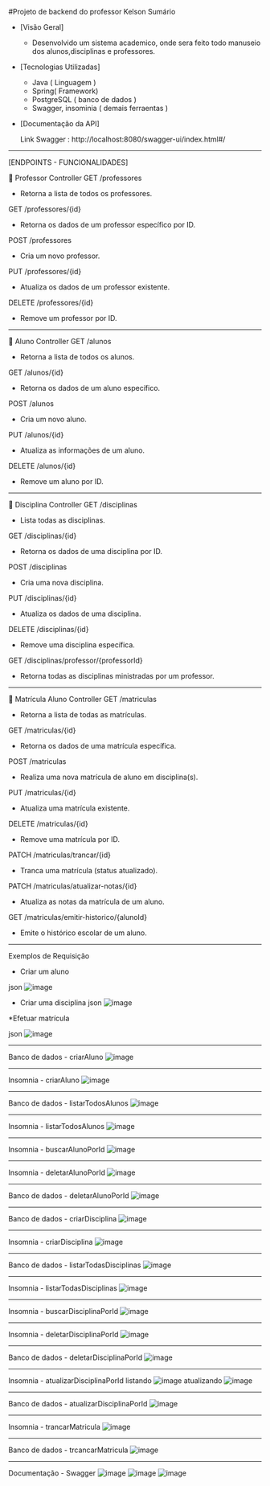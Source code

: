 #Projeto de backend do professor Kelson
Sumário

- [Visão Geral]
    - Desenvolvido um sistema academico, onde sera feito todo manuseio dos alunos,disciplinas e professores.
  
  
- [Tecnologias Utilizadas]
   - Java ( Linguagem )
   - Spring( Framework)
   - PostgreSQL ( banco de dados )
   - Swagger, insominia ( demais ferraentas )
  
- [Documentação da API]

  Link Swagger : http://localhost:8080/swagger-ui/index.html#/
----------------------------------------------------------------------------------

[ENDPOINTS - FUNCIONALIDADES]
  
🔹 Professor Controller
GET /professores
 - Retorna a lista de todos os professores.

GET /professores/{id}
 - Retorna os dados de um professor específico por ID.

POST /professores
 - Cria um novo professor.

PUT /professores/{id}
 - Atualiza os dados de um professor existente.

DELETE /professores/{id}
 - Remove um professor por ID.

---------------------------------------------------------------

🔹 Aluno Controller
GET /alunos
 - Retorna a lista de todos os alunos.

GET /alunos/{id}
 - Retorna os dados de um aluno específico.

POST /alunos
 - Cria um novo aluno.

PUT /alunos/{id}
 - Atualiza as informações de um aluno.

DELETE /alunos/{id}
 - Remove um aluno por ID.

-------------------------------------------------------------

🔹 Disciplina Controller
GET /disciplinas
 - Lista todas as disciplinas.

GET /disciplinas/{id}
 - Retorna os dados de uma disciplina por ID.

POST /disciplinas
 - Cria uma nova disciplina.

PUT /disciplinas/{id}
 - Atualiza os dados de uma disciplina.

DELETE /disciplinas/{id}
 - Remove uma disciplina específica.

GET /disciplinas/professor/{professorId}
 - Retorna todas as disciplinas ministradas por um professor.

----------------------------------------------------------------

🔹 Matrícula Aluno Controller
GET /matriculas
 - Retorna a lista de todas as matrículas.

GET /matriculas/{id}
 - Retorna os dados de uma matrícula específica.

POST /matriculas
 - Realiza uma nova matrícula de aluno em disciplina(s).

PUT /matriculas/{id}
 - Atualiza uma matrícula existente.

DELETE /matriculas/{id}
 - Remove uma matrícula por ID.

PATCH /matriculas/trancar/{id}
 - Tranca uma matrícula (status atualizado).

PATCH /matriculas/atualizar-notas/{id}
 - Atualiza as notas da matrícula de um aluno.

GET /matriculas/emitir-historico/{alunoId}
 - Emite o histórico escolar de um aluno.

-------------------------------------------------------------------------------------
 Exemplos de Requisição

* Criar um aluno

json
![image](https://github.com/user-attachments/assets/49253db7-7e5f-444a-829c-bb8219cedbb7)

* Criar uma disciplina
json
![image](https://github.com/user-attachments/assets/831039c4-1b3f-439b-a72d-739463741315)

*Efetuar matrícula

json
![image](https://github.com/user-attachments/assets/0b162960-99c2-4602-99ca-ee20cdf365a6)

-------------------------------------------------------------------------------------------

Banco de dados - criarAluno
![image](https://github.com/user-attachments/assets/d0371d4e-3b9b-4b79-b8b8-1c7dc7037dd4)

------------------------------------------------------------------------------------

Insomnia - criarAluno
![image](https://github.com/user-attachments/assets/cdb54195-7194-48ef-a2eb-9808833b70e9)

--------------------------------------------------------------------------------------
Banco de dados - listarTodosAlunos
![image](https://github.com/user-attachments/assets/a1904f12-bb9f-4baa-92c5-ce10babb9942)

--------------------------------------------------------------------------------------
Insomnia - listarTodosAlunos
![image](https://github.com/user-attachments/assets/77508c64-49f7-4afe-92a9-bdcb53ba9709)

----------------------------------------------------------------------------------------
Insomnia - buscarAlunoPorId
![image](https://github.com/user-attachments/assets/99a49245-3623-47ba-b37a-7a19ef4418de)

----------------------------------------------------------------------------------------
Insomnia - deletarAlunoPorId
![image](https://github.com/user-attachments/assets/4480d6e7-bf3a-44bb-acd4-da87aa22051c)

---------------------------------------------------------------------------------------
Banco de dados - deletarAlunoPorId
![image](https://github.com/user-attachments/assets/109f08c7-b1ed-4f1d-aa0d-5f91a0d0d9f7)

----------------------------------------------------------------------------------------
Banco de dados - criarDisciplina
![image](https://github.com/user-attachments/assets/4c2d442b-25ed-4033-aa37-cd1c2a4b94f2)

------------------------------------------------------------------------------------------
Insomnia - criarDisciplina
![image](https://github.com/user-attachments/assets/8b46a4d3-2877-48aa-b9af-8226ab0e70a9)

------------------------------------------------------------------------------------------
Banco de dados - listarTodasDisciplinas
![image](https://github.com/user-attachments/assets/044a3dda-c38d-4a1b-9a53-25f73e9b9b80)

------------------------------------------------------------------------------------------
Insomnia - listarTodasDisciplinas
![image](https://github.com/user-attachments/assets/9a100673-b869-433a-bbb5-52bf4661b8fc)

------------------------------------------------------------------------------------------
Insomnia - buscarDisciplinaPorId
![image](https://github.com/user-attachments/assets/349bfb23-0936-42f2-b375-73298926ebbd)

------------------------------------------------------------------------------------------
Insomnia - deletarDisciplinaPorId
![image](https://github.com/user-attachments/assets/b721e0a9-41ce-4a16-8f9c-d986e96b8706)

------------------------------------------------------------------------------------------
Banco de dados - deletarDisciplinaPorId
![image](https://github.com/user-attachments/assets/74095313-39e7-46bd-8dfc-3a06e229d3b6)

------------------------------------------------------------------------------------------
Insomnia - atualizarDisciplinaPorId
listando
![image](https://github.com/user-attachments/assets/df902390-78f6-4c46-9946-752945bd4b59)
atualizando
![image](https://github.com/user-attachments/assets/f43f6359-755d-4af7-8a67-dc252bea7397)

------------------------------------------------------------------------------------------
Banco de dados - atualizarDisciplinaPorId
![image](https://github.com/user-attachments/assets/8b8506a6-94c6-4e18-9f61-a00d746e7cab)

------------------------------------------------------------------------------------------
Insomnia - trancarMatricula
![image](https://github.com/user-attachments/assets/3997644b-7704-428f-84db-5916c7613032)

------------------------------------------------------------------------------------------
Banco de dados - trcancarMatricula
![image](https://github.com/user-attachments/assets/469c2166-eec7-4c60-9023-8b0d1b35e69c)

------------------------------------------------------------------------------------------
Documentação - Swagger
![image](https://github.com/user-attachments/assets/4bacb196-c696-45d9-a959-623b46e702df)
![image](https://github.com/user-attachments/assets/fbc69551-ce32-433d-b797-c7012006a1eb)
![image](https://github.com/user-attachments/assets/c5632fa0-4e43-4173-95b3-97a4f4370f1a)


































